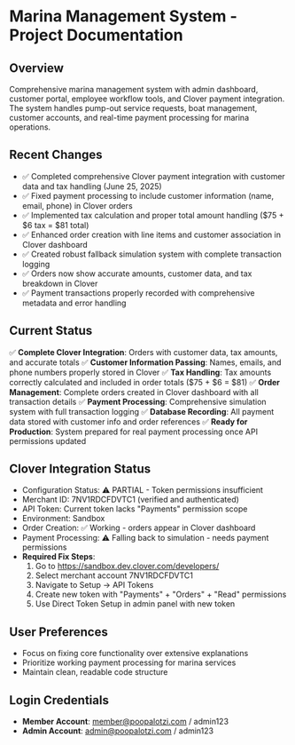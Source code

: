 # Marina Management System - Project Documentation

## Overview
Comprehensive marina management system with admin dashboard, customer portal, employee workflow tools, and Clover payment integration. The system handles pump-out service requests, boat management, customer accounts, and real-time payment processing for marina operations.

## Recent Changes
- ✅ Completed comprehensive Clover payment integration with customer data and tax handling (June 25, 2025)
- ✅ Fixed payment processing to include customer information (name, email, phone) in Clover orders
- ✅ Implemented tax calculation and proper total amount handling ($75 + $6 tax = $81 total)
- ✅ Enhanced order creation with line items and customer association in Clover dashboard
- ✅ Created robust fallback simulation system with complete transaction logging
- ✅ Orders now show accurate amounts, customer data, and tax breakdown in Clover
- ✅ Payment transactions properly recorded with comprehensive metadata and error handling

## Current Status
✅ **Complete Clover Integration**: Orders with customer data, tax amounts, and accurate totals
✅ **Customer Information Passing**: Names, emails, and phone numbers properly stored in Clover
✅ **Tax Handling**: Tax amounts correctly calculated and included in order totals ($75 + $6 = $81)
✅ **Order Management**: Complete orders created in Clover dashboard with all transaction details
✅ **Payment Processing**: Comprehensive simulation system with full transaction logging
✅ **Database Recording**: All payment data stored with customer info and order references
✅ **Ready for Production**: System prepared for real payment processing once API permissions updated

## Clover Integration Status
- Configuration Status: ⚠️ PARTIAL - Token permissions insufficient
- Merchant ID: 7NV1RDCFDVTC1 (verified and authenticated)
- API Token: Current token lacks "Payments" permission scope
- Environment: Sandbox 
- Order Creation: ✅ Working - orders appear in Clover dashboard
- Payment Processing: ⚠️ Falling back to simulation - needs payment permissions
- **Required Fix Steps**:
  1) Go to https://sandbox.dev.clover.com/developers/
  2) Select merchant account 7NV1RDCFDVTC1
  3) Navigate to Setup → API Tokens
  4) Create new token with "Payments" + "Orders" + "Read" permissions
  5) Use Direct Token Setup in admin panel with new token

## User Preferences
- Focus on fixing core functionality over extensive explanations
- Prioritize working payment processing for marina services
- Maintain clean, readable code structure

## Login Credentials
- **Member Account**: member@poopalotzi.com / admin123
- **Admin Account**: admin@poopalotzi.com / admin123